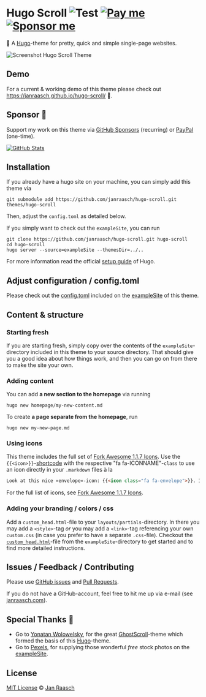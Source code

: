# Hugo Scroll ![Test](https://github.com/janraasch/hugo-scroll/workflows/CI/badge.svg?branch=master&event=push) [![Pay me][paypal-svg]][paypal-dot-me] [![Sponsor me][github-sponsors-svg]][github-sponsors]

📜 A [Hugo](https://gohugo.io/)-theme for pretty, quick and simple single-page websites.

![Screenshot Hugo Scroll Theme](https://raw.githubusercontent.com/janraasch/hugo-scroll/master/images/tn.png)

## Demo

For a current & working demo of this theme please check out https://janraasch.github.io/hugo-scroll/ 🎯.

## Sponsor 💟

Support my work on this theme via [GitHub Sponsors][github-sponsors] (recurring) or [PayPal][paypal-dot-me] (one-time).

[![GitHub Stats](https://github-readme-stats.vercel.app/api/?username=janraasch)][github-sponsors]

## Installation

If you already have a hugo site on your machine, you can simply add this theme via

```
git submodule add https://github.com/janraasch/hugo-scroll.git themes/hugo-scroll
```

Then, adjust the `config.toml` as detailed below.

If you simply want to check out the `exampleSite`, you can run

```
git clone https://github.com/janraasch/hugo-scroll.git hugo-scroll
cd hugo-scroll
hugo server --source=exampleSite --themesDir=../..
```

For more information read the official [setup guide][hugo-setup-guide] of Hugo.

## Adjust configuration / config.toml

Please check out the [config.toml](https://github.com/janraasch/hugo-scroll/blob/master/exampleSite/config.toml) included on the [exampleSite](https://github.com/janraasch/hugo-scroll/tree/master/exampleSite) of this theme.

## Content & structure

### Starting fresh

If you are starting fresh, simply copy over the contents of the `exampleSite`-directory included in this theme to your source directory. That should give you a good idea about how things work, and then you can go on from there to make the site your own.

### Adding content

You can add **a new section to the homepage** via running

```
hugo new homepage/my-new-content.md
```

To create **a page separate from the homepage**, run

```
hugo new my-new-page.md
```

### Using icons

This theme includes the full set of [Fork Awesome 1.1.7 Icons][fork-awesome-icons]. Use the `{{<icon>}}`-[shortcode][hugo-shortcodes] with the respective "fa fa-ICONNAME"-`class` to use an icon directly in your `.markdown` files à la

```markdown
Look at this nice »envelope«-icon: {{<icon class="fa fa-envelope">}}. I took this from https://forkaweso.me/Fork-Awesome/icon/envelope/ :-)
```

For the full list of icons, see [Fork Awesome 1.1.7 Icons][fork-awesome-icons].

### Adding your branding / colors / css

Add a `custom_head.html`-file to your `layouts/partials`-directory. In there you may add a `<style>`-tag _or_ you may add a `<link>`-tag referencing your own `custom.css` (in case you prefer to have a separate `.css`-file). Checkout the [`custom_head.html`](https://github.com/janraasch/hugo-scroll/blob/master/exampleSite/layouts/partials/custom_head.html)-file from the `exampleSite`-directory to get started and to find more detailed instructions.

## Issues / Feedback / Contributing

Please use [GitHub issues](https://github.com/janraasch/hugo-scroll/issues) and [Pull Requests](https://github.com/janraasch/hugo-scroll/pulls).

If you do not have a GitHub-account, feel free to hit me up via e-mail (see [janraasch.com](https://www.janraasch.com)).

## Special Thanks 🎁

- Go to [Yonatan Wolowelsky](https://github.com/grmmph), for the great [GhostScroll](https://github.com/grmmph/GhostScroll)-theme which formed the basis of this [Hugo](https://gohugo.io/)-theme.
- Go to [Pexels](https://www.pexels.com), for supplying those wonderful _free_ stock photos on the [exampleSite](https://github.com/janraasch/hugo-scroll/tree/master/exampleSite).

## License

[MIT License](https://en.wikipedia.org/wiki/MIT_License) © [Jan Raasch](https://www.janraasch.com)

[paypal-dot-me]: https://www.paypal.me/janraasch/29,00
[github-sponsors]: https://github.com/sponsors/janraasch
[paypal-svg]: https://img.shields.io/badge/onetime-donation-11dde2.svg?logo=paypal
[github-sponsors-svg]: https://img.shields.io/badge/recurring-sponsorship-ee4aaa.svg?logo=github
[hugo-setup-guide]: https://gohugo.io/getting-started/installing
[fork-awesome]: https://forkaweso.me/Fork-Awesome/
[fork-awesome-icons]: https://forkaweso.me/Fork-Awesome/icons/
[hugo-shortcodes]: https://gohugo.io/content-management/shortcodes/
